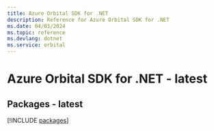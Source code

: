 ```yaml
---
title: Azure Orbital SDK for .NET
description: Reference for Azure Orbital SDK for .NET
ms.date: 04/03/2024
ms.topic: reference
ms.devlang: dotnet
ms.service: orbital
---
```

# Azure Orbital SDK for .NET - latest
## Packages - latest
[!INCLUDE [packages](orbital-index.md)]